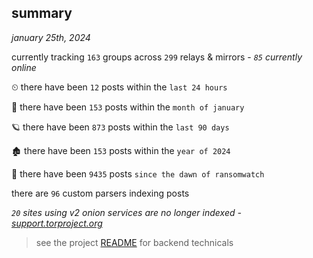 
## summary
_january 25th, 2024_

currently tracking `163` groups across `299` relays & mirrors - _`85` currently online_

⏲ there have been `12` posts within the `last 24 hours`

🦈 there have been `153` posts within the `month of january`

🪐 there have been `873` posts within the `last 90 days`

🏚 there have been `153` posts within the `year of 2024`

🦕 there have been `9435` posts `since the dawn of ransomwatch`

there are `96` custom parsers indexing posts

_`20` sites using v2 onion services are no longer indexed - [support.torproject.org](https://support.torproject.org/onionservices/v2-deprecation/)_

> see the project [README](https://github.com/joshhighet/ransomwatch#ransomwatch--) for backend technicals
